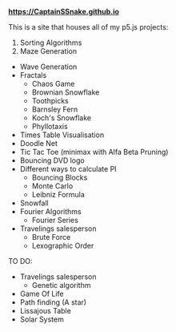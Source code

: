 **https://CaptainSSnake.github.io**

This is a site that houses all of my p5.js projects:
  1. Sorting Algorithms
  1. Maze Generation
  - Wave Generation
  - Fractals
    - Chaos Game
    - Brownian Snowflake
    - Toothpicks
    - Barnsley Fern
    - Koch's Snowflake
    - Phyllotaxis
  - Times Table Visualisation
  - Doodle Net
  - Tic Tac Toe (minimax with Alfa Beta Pruning)
  - Bouncing DVD logo
  - Different ways to calculate PI
    - Bouncing Blocks
    - Monte Carlo
    - Leibniz Formula
  - Snowfall
  - Fourier Algorithms
    - Fourier Series
  - Travelings salesperson
    - Brute Force
    - Lexographic Order

  TO DO:
  - Travelings salesperson
    - Genetic algorithm
  - Game Of Life
  - Path finding (A star)
  - Lissajous Table
  - Solar System
